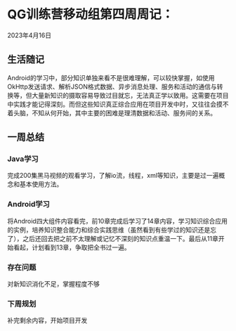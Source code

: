 # QG训练营移动组第四周周记：

2023年4月16日

## 生活随记

Android的学习中，部分知识单独来看不是很难理解，可以较快掌握，如使用OkHttp发送请求、解析JSON格式数据、异步消息处理、服务和活动的通信与转换等，但大量新知识的摄取容易导致过目就忘，无法真正学以致用。这需要在项目中实践才能记得深刻。而但这些知识真正综合应用在项目开发中时，又往往会摸不着头脑，不知从何开始，其中主要的困难是理清数据和活动、服务间的关系。



## 一周总结

### Java学习

完成200集黑马视频的观看学习，了解io流，线程，xml等知识，主要是过一遍概念和基本使用方法。



### Android学习

将Android四大组件内容看完，前10章完成后学习了14章内容，学习知识综合应用的实例，培养知识整合能力和综合实践思维（虽然看到有些学过的知识还是忘了），之后还回去把之前不太理解或记忆不深刻的知识点重温一下。最后从11章开始看起，计划看到13章，争取把全书过一遍。



### 存在问题

对新知识消化不足，掌握程度不够



### 下周规划

补完剩余内容，开始项目开发